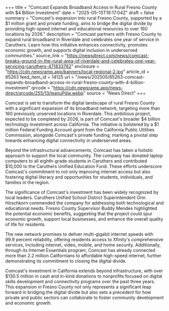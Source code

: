 +++
title = "Comcast Expands Broadband Access in Rural Fresno County with $4 Billion Investment"
date = "2025-05-13T19:17:04Z"
draft = false
summary = "Comcast's expansion into rural Fresno County, supported by a $1 million grant and private funding, aims to bridge the digital divide by providing high-speed internet and educational resources to over 160 locations by 2026."
description = "Comcast partners with Fresno County to expand rural broadband in Riverdale and celebrates one year of service in Caruthers. Learn how this initiative enhances connectivity, promotes economic growth, and supports digital inclusion in underserved communities."
source_link = "https://newsdirect.com/news/comcast-breaks-ground-in-the-rural-area-of-riverdale-and-celebrates-one-year-servicing-caruthers-471833762"
enclosure = "https://cdn.newsramp.app/banners/local-regional-2.jpg"
article_id = 85263
feed_item_id = 14125
url = "/news/202505/85263-comcast-expands-broadband-access-in-rural-fresno-county-with-4-billion-investment"
qrcode = "https://cdn.newsramp.app/news-direct/qrcode/255/13/leanuPdw.webp"
source = "News Direct"
+++

<p>Comcast is set to transform the digital landscape of rural Fresno County with a significant expansion of its broadband network, targeting more than 160 previously unserved locations in Riverdale. This ambitious project, expected to be completed by 2026, is part of Comcast's broader $4 billion technology investment across California. The initiative is bolstered by a $1 million Federal Funding Account grant from the California Public Utilities Commission, alongside Comcast's private funding, marking a pivotal step towards enhancing digital connectivity in underserved areas.</p><p>Beyond the infrastructural advancements, Comcast has taken a holistic approach to support the local community. The company has donated laptop computers to all eighth-grade students in Caruthers and contributed $10,000 to the Caruthers Unified Education Fund. These efforts underscore Comcast's commitment to not only improving internet access but also fostering digital literacy and opportunities for students, individuals, and families in the region.</p><p>The significance of Comcast's investment has been widely recognized by local leaders. Caruthers Unified School District Superintendent Orin Hirschkorn commended the company for addressing both technological and educational needs. Fresno County Supervisor Buddy Mendes highlighted the potential economic benefits, suggesting that the project could spur economic growth, support local businesses, and enhance the overall quality of life for residents.</p><p>The new network promises to deliver multi-gigabit internet speeds with 99.9 percent reliability, offering residents access to Xfinity's comprehensive services, including internet, video, mobile, and home security. Additionally, through its Internet Essentials program, Comcast has already connected more than 2.2 million Californians to affordable high-speed internet, further demonstrating its commitment to closing the digital divide.</p><p>Comcast's investment in California extends beyond infrastructure, with over $130.5 million in cash and in-kind donations to nonprofits focused on digital skills development and connectivity programs over the past three years. This expansion in Fresno County not only represents a significant leap forward in bridging the digital divide but also sets a precedent for how private and public sectors can collaborate to foster community development and economic growth.</p>